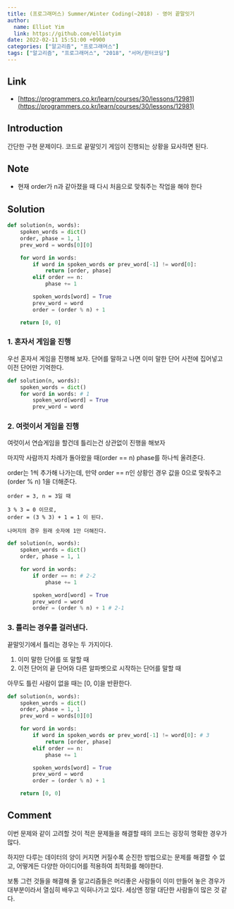 ```yaml
---
title: (프로그래머스) Summer/Winter Coding(~2018) - 영어 끝말잇기
author:
  name: Elliot Yim
  link: https://github.com/elliotyim
date: 2022-02-11 15:51:00 +0900
categories: ["알고리즘", "프로그래머스"]
tags: ["알고리즘", "프로그래머스", "2018", "서머/윈터코딩"]
---
```


## Link

- [https://programmers.co.kr/learn/courses/30/lessons/12981](https://programmers.co.kr/learn/courses/30/lessons/12981)

## Introduction

간단한 구현 문제이다. 코드로 끝말잇기 게임이 진행되는 상황을 묘사하면 된다.

## Note

- 현재 order가 n과 같아졌을 때 다시 처음으로 맞춰주는 작업을 해야 한다

## Solution

```python
def solution(n, words):
    spoken_words = dict()
    order, phase = 1, 1
    prev_word = words[0][0]

    for word in words:
        if word in spoken_words or prev_word[-1] != word[0]:
            return [order, phase]
        elif order == n:
            phase += 1

        spoken_words[word] = True
        prev_word = word
        order = (order % n) + 1

    return [0, 0]
```

### 1. 혼자서 게임을 진행

우선 혼자서 게임을 진행해 보자. 단어를 말하고 나면 이미 말한 단어 사전에 집어넣고 이전 단어만 기억한다.

```python
def solution(n, words):
    spoken_words = dict()
    for word in words: # 1
        spoken_word[word] = True
        prev_word = word
```

### 2. 여럿이서 게임을 진행

여럿이서 연습게임을 할건데 틀리는건 상관없이 진행을 해보자

마지막 사람까지 차례가 돌아왔을 때(order == n) phase를 하나씩 올려준다.

order는 1씩 추가해 나가는데, 만약 order == n인 상황인 경우 값을 0으로 맞춰주고(order % n) 1을 더해준다.

```
order = 3, n = 3일 때

3 % 3 = 0 이므로,
order = (3 % 3) + 1 = 1 이 된다.

나머지의 경우 원래 숫자에 1만 더해진다.
```

```python
def solution(n, words):
    spoken_words = dict()
    order, phase = 1, 1

    for word in words:
        if order == n: # 2-2
            phase += 1

        spoken_word[word] = True
        prev_word = word
        order = (order % n) + 1 # 2-1
```

### 3. 틀리는 경우를 걸러낸다.

끝말잇기에서 틀리는 경우는 두 가지이다.

1. 이미 말한 단어를 또 말할 때
2. 이전 단어의 끝 단어와 다른 알파벳으로 시작하는 단어를 말할 때

아무도 틀린 사람이 없을 때는 [0, 0]을 반환한다.

```python
def solution(n, words):
    spoken_words = dict()
    order, phase = 1, 1
    prev_word = words[0][0]

    for word in words:
        if word in spoken_words or prev_word[-1] != word[0]: # 3
            return [order, phase]
        elif order == n:
            phase += 1

        spoken_words[word] = True
        prev_word = word
        order = (order % n) + 1

    return [0, 0]
```

## Comment

이번 문제와 같이 고려할 것이 적은 문제들을 해결할 때의 코드는 굉장히 명확한 경우가 많다.

하지만 다루는 데이터의 양이 커지면 커질수록 순진한 방법으로는 문제를 해결할 수 없고, 어떻게든 다양한 아이디어를 적용하여 최적화를 해야한다.

보통 그런 것들을 해결해 줄 알고리즘들은 머리좋은 사람들이 이미 만들어 놓은 경우가 대부분이라서 열심히 배우고 익혀나가고 있다. 세상엔 정말 대단한 사람들이 많은 것 같다.
